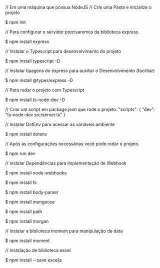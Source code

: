 // Em uma máquina que possua NodeJS
// Crie uma Pasta e inicialize o projeto 

$ npm init 

// Para configurar o servidor precisaremos da biblioteca express

$ npm install express

// Instalar o Typescript para desenvolvimento do projeto

$ npm install typescript -D

// Instalar tipagens do express para auxiliar o Desenvolvimento (facilitar)

$ npm install @types/express -D

// Para rodar o projeto com Typescript

$ npm install ts-node-dev -D

// Criar um script em package.json que rode o projeto.
"scripts": {
    "dev": "ts-node-dev src/server.ts"
}

// Instalar DotEnv para acessar as variáveis ambiente

$ npm install dotenv

// Após as configurações necessárias você pode rodar o projeto.

$ npm run dev

// Instalar Dependências para implementação de Webhook

$ npm install node-webhooks

$ npm install fs

$ npm install body-parser

$ npm install mongoose

$ npm install path

$ npm install morgan 

// Instalar a biblioteca moment para manipulação de data

$ npm install moment

// Instalação de biblioteca excel

$ npm install --save exceljs
